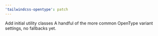```yaml
---
'tailwindcss-opentype': patch
---
```


Add initial utility classes
A handful of the more common OpenType variant settings, no fallbacks yet.
